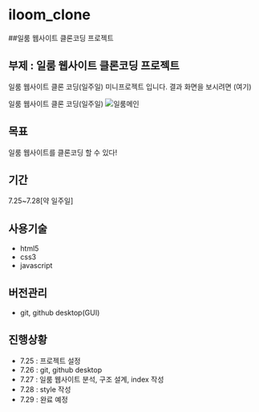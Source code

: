 # iloom_clone
##일룸 웹사이트 클론코딩 프로젝트

## 부제 : 일룸 웹사이트 클론코딩 프로젝트

일룸 웹사이트 클론 코딩(일주일) 미니프로젝트 입니다. 결과 화면을 보시려면 (여기)

일룸 웹사이트 클론 코딩(일주일)
![일룸메인](https://www.google.com/imgres?imgurl=http%3A%2F%2Fprwide.com%2Fwp-content%2Fuploads%2F2015%2F10%2F%25EC%259D%25BC%25EB%25A3%25B8%25EB%25A1%259C%25EA%25B3%25A0-01-1-663x300.jpg&imgrefurl=http%3A%2F%2Fprwide.com%2Ftag%2F%25EC%259D%25BC%25EB%25A3%25B8%2F&tbnid=wNICDEOYd5L31M&vet=12ahUKEwiyrYa8r5r5AhVGbJQKHVuFC50QMyhjegUIARDAAQ..i&docid=fyX3T4mKN4k3aM&w=663&h=300&q=%EC%9D%BC%EB%A3%B8%20%EC%82%AC%EC%A7%84&ved=2ahUKEwiyrYa8r5r5AhVGbJQKHVuFC50QMyhjegUIARDAAQ)
## 목표

일룸 웹사이트를 클론코딩 할 수 있다!

## 기간

7.25~7.28[약 일주일]

## 사용기술
  - html5
  - css3
  - javascript
  
## 버전관리
- git, github desktop(GUI)

## 진행상황
- 7.25 : 프로젝트 설정
- 7.26 : git, github desktop
- 7.27 : 일룸 웹사이트 분석, 구조 설계, index 작성
- 7.28 : style 작성
- 7.29 : 완료 예정
